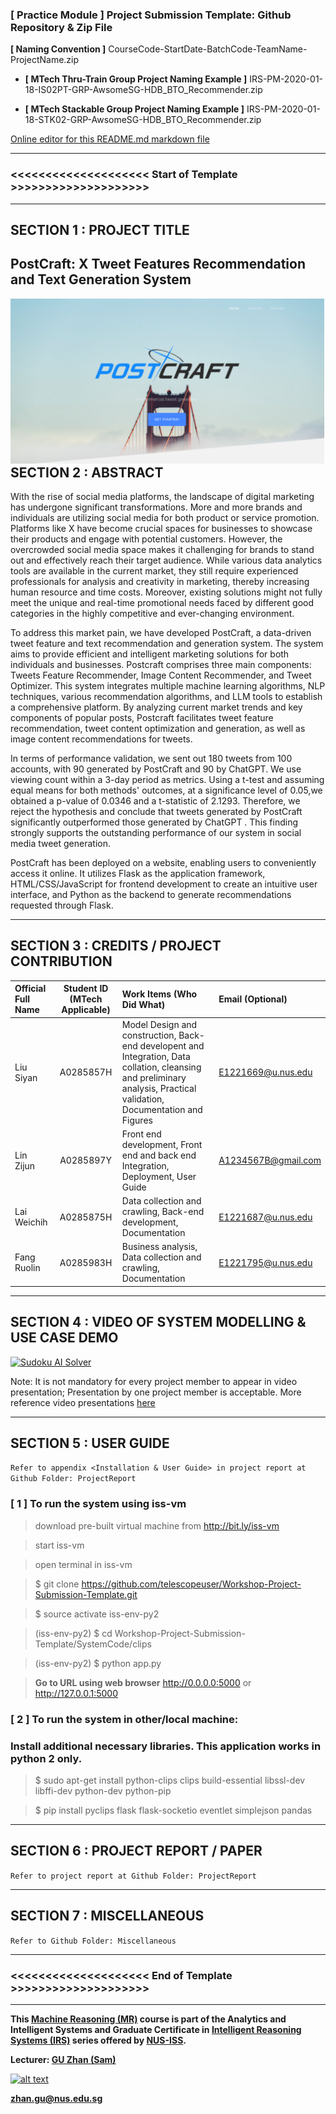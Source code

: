 ﻿### [ Practice Module ] Project Submission Template: Github Repository & Zip File

**[ Naming Convention ]** CourseCode-StartDate-BatchCode-TeamName-ProjectName.zip

* **[ MTech Thru-Train Group Project Naming Example ]** IRS-PM-2020-01-18-IS02PT-GRP-AwsomeSG-HDB_BTO_Recommender.zip

* **[ MTech Stackable Group Project Naming Example ]** IRS-PM-2020-01-18-STK02-GRP-AwsomeSG-HDB_BTO_Recommender.zip

[Online editor for this README.md markdown file](https://pandao.github.io/editor.md/en.html "pandao")

---

### <<<<<<<<<<<<<<<<<<<< Start of Template >>>>>>>>>>>>>>>>>>>>

---

## SECTION 1 : PROJECT TITLE
## PostCraft: X Tweet Features Recommendation and Text Generation System

<img src="ProjectCode/static/images/introduction page1.png"
     style="float: left; margin-right: 0px;" />

---

## SECTION 2 : ABSTRACT
With the rise of social media platforms, the landscape of digital marketing has undergone significant transformations. More and more brands and individuals are utilizing social media for both  product or service promotion. Platforms like X have become crucial spaces for businesses to showcase their products and engage with potential customers. However, the overcrowded social media space makes it challenging for brands to stand out and effectively reach their target audience. While various data analytics tools are available in the current market, they still require experienced professionals for analysis and creativity in marketing, thereby increasing human resource and time costs. Moreover, existing solutions might not fully meet the unique and real-time promotional needs faced by different good categories in the highly competitive and ever-changing environment.

To address this market pain, we have developed PostCraft, a data-driven tweet feature and text recommendation and generation system. The system aims to provide efficient and intelligent marketing solutions for both individuals and businesses. Postcraft comprises three main components: Tweets Feature Recommender, Image Content Recommender, and Tweet Optimizer. This system integrates multiple machine learning algorithms, NLP techniques, various recommendation algorithms, and LLM tools to establish a comprehensive platform. By analyzing current market trends and key components of popular posts, Postcraft facilitates tweet feature recommendation, tweet content optimization and generation, as well as image content recommendations for tweets.

In terms of performance validation, we sent out 180 tweets from 100 accounts, with 90 generated by PostCraft and 90 by ChatGPT. We use viewing count within a 3-day period as metrics. Using a t-test and assuming equal means for both methods' outcomes, at a significance level of 0.05,we obtained a p-value of 0.0346 and a t-statistic of 2.1293. Therefore, we reject the hypothesis and conclude that tweets generated by PostCraft significantly outperformed those generated by ChatGPT . This finding strongly supports the outstanding performance of our system in social media tweet generation.

PostCraft has been deployed on a website, enabling users to conveniently access it online. It utilizes Flask as the application framework, HTML/CSS/JavaScript for frontend development to create an intuitive user interface, and Python as the backend to generate recommendations requested through Flask.

---

## SECTION 3 : CREDITS / PROJECT CONTRIBUTION

| Official Full Name  | Student ID (MTech Applicable)  | Work Items (Who Did What) | Email (Optional) |
| :------------ |:---------------:| :-----| :-----|
| Liu Siyan | A0285857H | Model Design and construction, Back-end developent and Integration, Data collation, cleansing and preliminary analysis, Practical validation, Documentation and Figures| E1221669@u.nus.edu|
| Lin Zijun | A0285897Y | Front end development, Front end and back end Integration, Deployment, User Guide| A1234567B@gmail.com |
| Lai Weichih | A0285875H | Data collection and crawling, Back-end development, Documentation| E1221687@u.nus.edu|
| Fang Ruolin | A0285983H| Business analysis, Data collection and crawling, Documentation| E1221795@u.nus.edu|

---

## SECTION 4 : VIDEO OF SYSTEM MODELLING & USE CASE DEMO

[![Sudoku AI Solver](http://img.youtube.com/vi/-AiYLUjP6o8/0.jpg)](https://youtu.be/-AiYLUjP6o8 "Sudoku AI Solver")

Note: It is not mandatory for every project member to appear in video presentation; Presentation by one project member is acceptable. 
More reference video presentations [here](https://telescopeuser.wordpress.com/2018/03/31/master-of-technology-solution-know-how-video-index-2/ "video presentations")

---

## SECTION 5 : USER GUIDE

`Refer to appendix <Installation & User Guide> in project report at Github Folder: ProjectReport`

### [ 1 ] To run the system using iss-vm

> download pre-built virtual machine from http://bit.ly/iss-vm

> start iss-vm

> open terminal in iss-vm

> $ git clone https://github.com/telescopeuser/Workshop-Project-Submission-Template.git

> $ source activate iss-env-py2

> (iss-env-py2) $ cd Workshop-Project-Submission-Template/SystemCode/clips

> (iss-env-py2) $ python app.py

> **Go to URL using web browser** http://0.0.0.0:5000 or http://127.0.0.1:5000

### [ 2 ] To run the system in other/local machine:
### Install additional necessary libraries. This application works in python 2 only.

> $ sudo apt-get install python-clips clips build-essential libssl-dev libffi-dev python-dev python-pip

> $ pip install pyclips flask flask-socketio eventlet simplejson pandas

---
## SECTION 6 : PROJECT REPORT / PAPER

`Refer to project report at Github Folder: ProjectReport`

---
## SECTION 7 : MISCELLANEOUS

`Refer to Github Folder: Miscellaneous`

---

### <<<<<<<<<<<<<<<<<<<< End of Template >>>>>>>>>>>>>>>>>>>>

---

**This [Machine Reasoning (MR)](https://www.iss.nus.edu.sg/executive-education/course/detail/machine-reasoning "Machine Reasoning") course is part of the Analytics and Intelligent Systems and Graduate Certificate in [Intelligent Reasoning Systems (IRS)](https://www.iss.nus.edu.sg/stackable-certificate-programmes/intelligent-systems "Intelligent Reasoning Systems") series offered by [NUS-ISS](https://www.iss.nus.edu.sg "Institute of Systems Science, National University of Singapore").**

**Lecturer: [GU Zhan (Sam)](https://www.iss.nus.edu.sg/about-us/staff/detail/201/GU%20Zhan "GU Zhan (Sam)")**

[![alt text](https://www.iss.nus.edu.sg/images/default-source/About-Us/7.6.1-teaching-staff/sam-website.tmb-.png "Let's check Sam' profile page")](https://www.iss.nus.edu.sg/about-us/staff/detail/201/GU%20Zhan)

**zhan.gu@nus.edu.sg**
